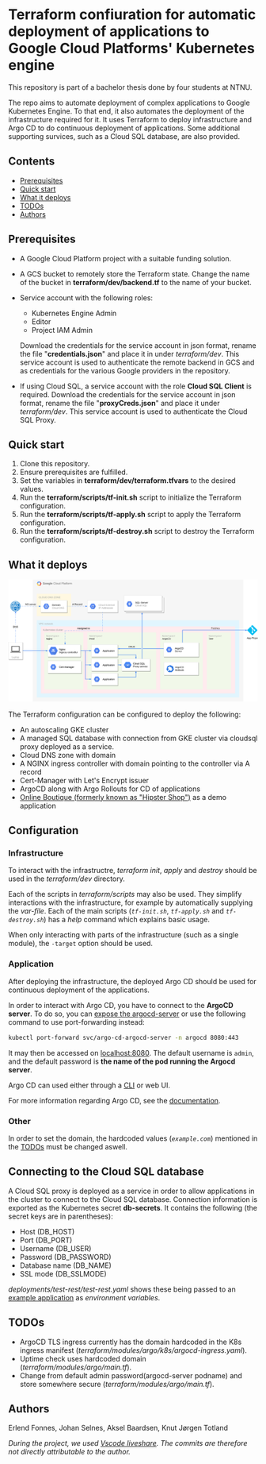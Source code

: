 # Terraform confiuration for automatic deployment of applications to Google Cloud Platforms' Kubernetes engine

This repository is part of a bachelor thesis done by four students at NTNU. 

The repo aims to automate deployment of complex applications to Google Kubernetes Engine. To that end, it also automates the deployment of the infrastructure required for it. It uses Terraform to deploy infrastructure and Argo CD to do continuous deployment of applications. Some additional supporting survices, such as a Cloud SQL database, are also provided.


## Contents
  - [Prerequisites](#prerequisites)
  - [Quick start](#quick-start)
  - [What it deploys](#what-it-deploys)
  - [TODOs](#todos)
  - [Authors](#authors)

## Prerequisites

- A Google Cloud Platform project with a suitable funding solution.

- A GCS bucket to remotely store the Terraform state. Change the name of the bucket in **terraform/dev/backend.tf** to the name of your bucket.

- Service account with the following roles:
    - Kubernetes Engine Admin
    - Editor
    - Project IAM Admin

  Download the credentials for the service account in json format, rename the file "**credentials.json**" and place it in under *terraform/dev*. This service account is used to authenticate the remote backend in GCS and as credentials for the various Google providers in the repository.

- If using Cloud SQL, a service account with the role **Cloud SQL Client** is required. Download the credentials for the service account in json format, rename the file "**proxyCreds.json**" and place it under *terraform/dev*. This service account is used to authenticate the Cloud SQL Proxy. 


## Quick start
1. Clone this repository.
1. Ensure prerequisites are fulfilled.
1. Set the variables in **terraform/dev/terraform.tfvars** to the desired values.
1. Run the **terraform/scripts/tf-init.sh** script to initialize the Terraform configuration.
1. Run the **terraform/scripts/tf-apply.sh** script to apply the Terraform configuration.
1. Run the **terraform/scripts/tf-destroy.sh** script to destroy the Terraform configuration.

## What it deploys

![Diagram](./img/gcpInfrastructure.png)

The Terraform configuration can be configured to deploy the following:

- An autoscaling GKE cluster
- A managed SQL database with connection from GKE cluster via cloudsql proxy deployed as a service.
- Cloud DNS zone with domain
- A NGINX ingress controller with domain pointing to the controller via A record
- Cert-Manager with Let's Encrypt issuer
- ArgoCD along with Argo Rollouts for CD of applications
- [Online Boutique (formerly known as "Hipster Shop")](https://github.com/GoogleCloudPlatform/microservices-demo) as a demo application

## Configuration
### Infrastructure
To interact with the infrastructre, *terraform* *init*, *apply* and *destroy* should be used in the *terraform/dev* directory.

Each of the scripts in *terraform/scripts* may also be used. They simplify interactions with the infrastructure, for example by automatically supplying the *var-file*. Each of the main scripts (*`tf-init.sh`*, *`tf-apply.sh`* and *`tf-destroy.sh`*) has a *help* command which explains basic usage.

When only interacting with parts of the infrastructure (such as a single module), the `-target` option should be used.

### Application
After deploying the infrastructure, the deployed Argo CD should be used for continuous deployment of the applications. 

In order to interact with Argo CD, you have to connect to the **ArgoCD server**. To do so, you can [expose the argocd-server](https://argoproj.github.io/argo-cd/getting_started/) or use the following command to use port-forwarding instead:

```bash
kubectl port-forward svc/argo-cd-argocd-server -n argocd 8080:443
```
It may then be accessed on [localhost:8080](http://localhost:8080). The default username is `admin`, and the default password is **the name of the pod running the Argocd server**.

Argo CD can used either through a [CLI](https://argoproj.github.io/argo-cd/cli_installation/) or web UI. 

For more information regarding Argo CD, see the [documentation](https://argoproj.github.io/argo-cd/).

### Other

In order to set the domain, the hardcoded values (*`example.com`*) mentioned in the [TODOs](#todos) must be changed aswell.

## Connecting to the Cloud SQL database
A Cloud SQL proxy is deployed as a service in order to allow applications in the cluster to connect to the Cloud SQL database. Connection information is exported as the Kubernetes secret **db-secrets**. It contains the following (the secret keys are in parentheses):

 - Host (DB_HOST)
 - Port (DB_PORT)
 - Username (DB_USER)
 - Password (DB_PASSWORD)
 - Database name (DB_NAME)
 - SSL mode (DB_SSLMODE)

*deployments/test-rest/test-rest.yaml* shows these being passed to an [example application](https://github.com/ErlendF/test-rest) as *environment variables*.

## TODOs
- ArgoCD TLS ingress currently has the domain hardcoded in the K8s ingress manifest (*terraform/modules/argo/k8s/argocd-ingress.yaml*).
- Uptime check uses hardcoded domain (*terraform/modules/argo/main.tf*).
- Change from default admin password(argocd-server podname) and store somewhere secure (*terraform/modules/argo/main.tf*).


## Authors
Erlend Fonnes, Johan Selnes, Aksel Baardsen, Knut Jørgen Totland

*During the project, we used [Vscode liveshare](https://marketplace.visualstudio.com/items?itemName=MS-vsliveshare.vsliveshare). The commits are therefore not directly attributable to the author.*